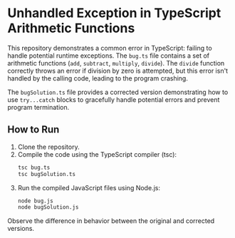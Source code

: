 # Unhandled Exception in TypeScript Arithmetic Functions

This repository demonstrates a common error in TypeScript: failing to handle potential runtime exceptions.  The `bug.ts` file contains a set of arithmetic functions (`add`, `subtract`, `multiply`, `divide`). The `divide` function correctly throws an error if division by zero is attempted, but this error isn't handled by the calling code, leading to the program crashing.

The `bugSolution.ts` file provides a corrected version demonstrating how to use `try...catch` blocks to gracefully handle potential errors and prevent program termination.

## How to Run

1. Clone the repository.
2. Compile the code using the TypeScript compiler (tsc):
   ```bash
   tsc bug.ts
   tsc bugSolution.ts
   ```
3. Run the compiled JavaScript files using Node.js:
   ```bash
   node bug.js
   node bugSolution.js
   ```

Observe the difference in behavior between the original and corrected versions.